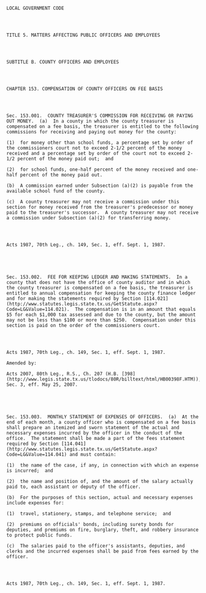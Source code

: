 ﻿
    
    
    	
    					
    
    
    LOCAL GOVERNMENT CODE
    
      
    
    
    TITLE 5. MATTERS AFFECTING PUBLIC OFFICERS AND EMPLOYEES
    
      
    
    
    SUBTITLE B. COUNTY OFFICERS AND EMPLOYEES
    
      
    
    
    CHAPTER 153. COMPENSATION OF COUNTY OFFICERS ON FEE BASIS
    
      
    
    
    Sec. 153.001.  COUNTY TREASURER'S COMMISSION FOR RECEIVING OR PAYING OUT MONEY.  (a)  In a county in which the county treasurer is compensated on a fee basis, the treasurer is entitled to the following commissions for receiving and paying out money for the county:
    
    (1)  for money other than school funds, a percentage set by order of the commissioners court not to exceed 2-1/2 percent of the money received and a percentage set by order of the court not to exceed 2-1/2 percent of the money paid out;  and
    
    (2)  for school funds, one-half percent of the money received and one-half percent of the money paid out.
    
    (b)  A commission earned under Subsection (a)(2) is payable from the available school fund of the county.
    
    (c)  A county treasurer may not receive a commission under this section for money received from the treasurer's predecessor or money paid to the treasurer's successor.  A county treasurer may not receive a commission under Subsection (a)(2) for transferring money.
    
    
    
    
    Acts 1987, 70th Leg., ch. 149, Sec. 1, eff. Sept. 1, 1987.
    
    
    
    
    
    Sec. 153.002.  FEE FOR KEEPING LEDGER AND MAKING STATEMENTS.  In a county that does not have the office of county auditor and in which the county treasurer is compensated on a fee basis, the treasurer is entitled to annual compensation for keeping the county finance ledger and for making the statements required by Section [114.021](http://www.statutes.legis.state.tx.us/GetStatute.aspx?Code=LG&Value=114.021).  The compensation is in an amount that equals $5 for each $1,000 tax assessed and due to the county, but the amount may not be less than $100 or more than $250.  Compensation under this section is paid on the order of the commissioners court.
    
    
    
    
    Acts 1987, 70th Leg., ch. 149, Sec. 1, eff. Sept. 1, 1987.
    
    Amended by: 
    
    Acts 2007, 80th Leg., R.S., Ch. 207 (H.B. [398](http://www.legis.state.tx.us/tlodocs/80R/billtext/html/HB00398F.HTM)), Sec. 3, eff. May 25, 2007.
    
    
    
    
    
    Sec. 153.003.  MONTHLY STATEMENT OF EXPENSES OF OFFICERS.  (a)  At the end of each month, a county officer who is compensated on a fee basis shall prepare an itemized and sworn statement of the actual and necessary expenses incurred by the officer in the conduct of the office.  The statement shall be made a part of the fees statement required by Section [114.041](http://www.statutes.legis.state.tx.us/GetStatute.aspx?Code=LG&Value=114.041) and must contain:
    
    (1)  the name of the case, if any, in connection with which an expense is incurred;  and
    
    (2)  the name and position of, and the amount of the salary actually paid to, each assistant or deputy of the officer.
    
    (b)  For the purposes of this section, actual and necessary expenses include expenses for:
    
    (1)  travel, stationery, stamps, and telephone service;  and
    
    (2)  premiums on officials' bonds, including surety bonds for deputies, and premiums on fire, burglary, theft, and robbery insurance to protect public funds.
    
    (c)  The salaries paid to the officer's assistants, deputies, and clerks and the incurred expenses shall be paid from fees earned by the officer.
    
    
    
    
    Acts 1987, 70th Leg., ch. 149, Sec. 1, eff. Sept. 1, 1987.
    
    
    
    
    				
